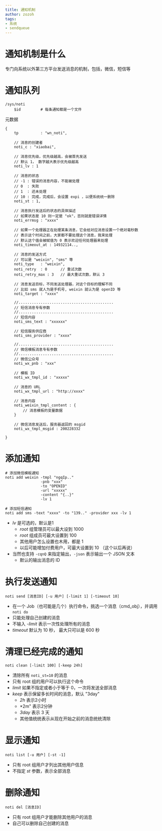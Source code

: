 ```yaml
---
title: 通知机制
author: zozoh
tags:
- 系统
- sendqueue
---
```


# 通知机制是什么

专门向系统以外第三方平台发送消息的机制，包括，微信，短信等

# 通知队列

```
/sys/noti
    $id         # 每条通知都是一个文件
```

元数据

```
{
    tp          : "wn_noti",
    
    // 消息的创建者
    noti_c : "xiaobai",
    
    // 消息优先级，优先级越高，会被首先发送
    // 默认 1， 数字越大表示优先级越高
    noti_lv : 1
    
    // 消息的状态
    // -1 : 错误的消息内容，不能被处理
    // 0  : 失败
    // 1  : 还未处理
    // 10 : 完成，完成后，会设置 expi ，以便系统统一删除 
    noti_st : 1,
    
    // 消息执行发送后的状态的具体描述
    // 如果状态是 10 则一定是 "ok"，否则就是错误详情
    noti_errmsg : "xxxx"
    
    // 如果一个处理器正在处理某条消息，它会给对应消息设置一个绝对毫秒数
    // 表示这个时间之前，大家都不要处理这个消息，我来处理
    // 默认这个值会被赋值为 0 表示欢迎任何处理器来处理 
    noti_timeout_at : 14932114..,
    
    // 消息的发送方式
    // 可以是 "weixin", "sms" 等
    noti_type   : "weixin",
    noti_retry  : 0      // 重试次数
    noti_retry_max : 3   // 最大重试次数，默认 3
    
    // 消息发送目标，不同发送处理器，对这个目标的理解不同
    // 比如 sms 就人为是手机号, weixin 就认为是 openID 等
    noti_target : "xxxx"

    //...........................................
    // 短信消息专有参数
    //...........................................
    // 短信内容
    noti_sms_text : "xxxxxx"
    
    // 短信服务供应商
    noti_sms_provider : "xxxx"
    
    //...........................................
    // 微信模板消息专有参数 
    //...........................................
    // 微信公众号
    noti_wx_pnb : "xxx"
    
    // 模板 ID
    noti_wx_tmpl_id : "xxxxx"
    
    // 消息的 URL
    noti_wx_tmpl_url : "http://xxxx"
    
    // 消息内容
    noti_weixin_tmpl_content : {
        // 消息模板的变量数据
    }
    
    // 微信消息发送后，服务器返回的 msgid
    noti_wx_tmpl_msgid : 200228332

}
```

# 添加通知

```
# 添加微信模板通知
noti add weixin -tmpl "ngqIp.."
                -pnb "xxx"
                -to "OPENID"
                -url "xxxxx"
                -content "{..}"
                -lv 1

# 添加短信通知
noti add sms -text "xxxx" -to "139.." -provider xxx -lv 1
```

* *lv* 是可选的，默认是1 
    * *root* 组管理员可以最大设到 1000
    * *root* 组成员可最大设置到 100
    * 其他用户怎么设置也木用，都是 1
    * 以后可能增加付费用户，可最大设置到 10 （这个以后再说）
* 当然也支持 `-cqnQ` 来指定输出，`-json` 表示输出一个 JSON 文本
    * 默认的输出消息的 ID


# 执行发送通知

```
noti send [消息ID] [-u 用户] [-limit 1] [-timeout 10]
```

* 在一个 Job（也可能是几个）执行命令，挑选一个消息（cmd_obj），并调用 `noti do`
* 只能处理自己创建的消息
* 不输入 *-limit* 表示一次性处理所有的消息
* *timeout* 默认为 10 秒， 最大只可以是 600 秒

# 清理已经完成的通知

```
noti clean [-limit 100] [-keep 24h]
```

* 清除所有 `noti_st=10` 的消息
* 只有 root 组的用户可以执行这个命令
* *limit* 如果不指定或者小于等于 0，一次将发送全部消息 
* *keep* 表示保留多长时间的消息，默认 "3day"
    * *2h* 表示2小时
    * *2m" 表示2分钟
    * *3day* 表示 3 天
    * 其他值统统表示从现在开始之前的消息统统清除

# 显示通知 

```
noti list [-u 用户] [-st -1]
```

* 只有 root 组用户才列出其他用户信息
* 不指定 *st* 参数，表示全部消息

# 删除通知

```
noti del [消息ID]
```

* 只有 root 组用户才能删除其他用户的消息
* 自己可以删除自己创建的消息


